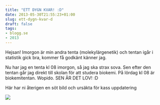 ```yaml
---
title: "ETT DYGN KVAR! :D"
date: 2013-05-30T21:55:23+01:00
slug: ett-dygn-kvar-d
draft: false
tags:
- blogg.se
- 2013
---
```

Hejsan! Imorgon är min andra tenta (molekylärgenetik) och tentan igår i statistik gick bra, kommer få godkänt känner jag.  
  
Nu har jag en tenta kl 08 imorgon, så jag ska strax sova. Sen efter den tentan går jag direkt till skolan för att studera biokemi. På lördag kl 08 är biokemitentan. Wopido. SEN ÄR DET LOV! :D  
  
Här har ni återigen en söt bild och ursäkta för kass uppdatering

![](/assets/images/blogg.se/cuteness_51a7aea9e087c31ac8342e5c.jpg)